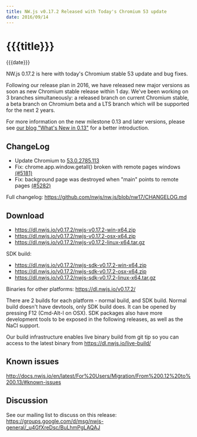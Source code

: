 ```yaml
---
title: NW.js v0.17.2 Released with Today's Chromium 53 update
date: 2016/09/14
---
```

# {{{title}}}
{{{date}}}

NW.js 0.17.2 is here with today's Chromium stable 53 update and bug fixes.

Following our release plan in 2016, we have released new major versions as soon as new Chromium stable release within 1 day. We've been working on 3 branches simultaneously: a released branch on current Chromium stable, a beta branch on Chromium beta and a LTS branch which will be supported for the next 2 years.

For more information on the new milestone 0.13 and later versions, please see [our blog "What's New in 0.13"](/blog/whats-new-in-0.13) for a better introduction.

## ChangeLog

- Update Chromium to [53.0.2785.113](https://googlechromereleases.blogspot.com/2016/09/stable-channel-update-for-desktop_13.html)
- Fix: chrome.app.window.getall() broken with remote pages windows [(#5181)](https://github.com/nwjs/nw.js/issues/5181)
- Fix: background page was destroyed when "main" points to remote pages [(#5282)](https://github.com/nwjs/nw.js/issues/5282)

Full changelog: https://github.com/nwjs/nw.js/blob/nw17/CHANGELOG.md

## Download 

* https://dl.nwjs.io/v0.17.2/nwjs-v0.17.2-win-x64.zip 
* https://dl.nwjs.io/v0.17.2/nwjs-v0.17.2-osx-x64.zip 
* https://dl.nwjs.io/v0.17.2/nwjs-v0.17.2-linux-x64.tar.gz 

SDK build: 
* https://dl.nwjs.io/v0.17.2/nwjs-sdk-v0.17.2-win-x64.zip 
* https://dl.nwjs.io/v0.17.2/nwjs-sdk-v0.17.2-osx-x64.zip 
* https://dl.nwjs.io/v0.17.2/nwjs-sdk-v0.17.2-linux-x64.tar.gz 

Binaries for other platforms: https://dl.nwjs.io/v0.17.2/ 

There are 2 builds for each platform - normal build, and SDK build. Normal build doesn't have devtools, only SDK build does. lt can be opened by pressing F12 (Cmd-Alt-I on OSX). SDK packages also have more development tools to be exposed in the following releases, as well as the NaCl support.

Our build infrastructure enables live binary build from git tip so you can access to the latest binary from https://dl.nwjs.io/live-build/ 

## Known issues 
 
http://docs.nwjs.io/en/latest/For%20Users/Migration/From%200.12%20to%200.13/#known-issues

## Discussion

See our mailing list to discuss on this release: https://groups.google.com/d/msg/nwjs-general/_u4GfXreDsc/BuLhmPgLAQAJ
